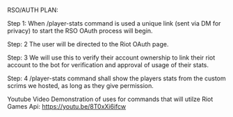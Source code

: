 RSO/AUTH PLAN:

Step 1: When /player-stats command is used a unique link (sent via DM for privacy) to start the RSO OAuth process will 
begin.

Step: 2 The user will be directed to the Riot OAuth page.

Step: 3 We will use this to verify their account ownership to link their riot account to the bot for verification and approval of usage of their stats.

Step: 4 /player-stats command shall show the players stats from the custom scrims we hosted, as long as they give permission.

Youtube Video Demonstration of uses for commands that will utilze Riot Games Api:
https://youtu.be/8T0xXi6ifcw

